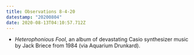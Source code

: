 ```yaml
---
title: Observations 8-4-20
datestamp: "20200804"
date: 2020-08-13T04:10:57.712Z
---
```

- *Heterophonious Fool*, an album of devastating Casio synthesizer music by Jack Briece from 1984 (via Aquarium Drunkard).